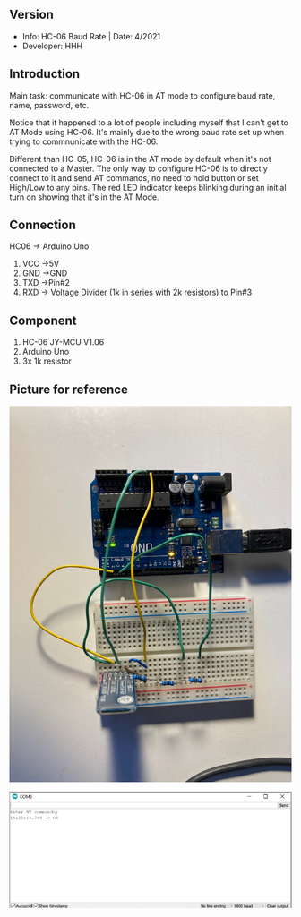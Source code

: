
## Version
* Info: HC-06 Baud Rate | Date: 4/2021
* Developer: HHH
## Introduction
Main task: communicate with HC-06 in AT mode to configure baud rate, name, password, etc. 

Notice that it happened to a lot of people including myself that I can't get to AT Mode using HC-06. It's mainly due to the wrong baud rate set up when trying to commnunicate with the HC-06.

Different than HC-05, HC-06 is in the AT mode by default when it's not connected to a Master. The only way to configure HC-06 is to directly connect to it and send AT commands, no need to hold button or set High/Low to any pins. The red LED indicator keeps blinking during an initial turn on showing that it's in the AT Mode.  


## Connection
 HC06 -> Arduino Uno
1. VCC ->5V
2. GND ->GND
3. TXD ->Pin#2
4. RXD -> Voltage Divider (1k in series with 2k resistors) to Pin#3
		
## Component
1. HC-06 JY-MCU V1.06
2. Arduino Uno
3. 3x 1k resistor

## Picture for reference


![Circuit Set up](https://github.com/HHH-01/HC-06-AT/blob/9cec5774cba77e4e0989d676fae63cead8ab7ce8/Images/Circuit%20Set%20Up.jpg)

![Serial Outout](https://github.com/HHH-01/HC-06-AT/blob/0ef8bf7c0b78a6d63a81401c7b092170262965c4/Images/SerialOutput.PNG)
